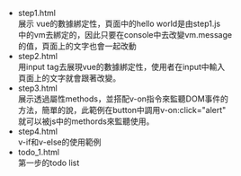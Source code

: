 - step1.html
<br>展示 vue的數據綁定性，頁面中的hello world是由step1.js
<br>中的vm去綁定的，因此只要在console中去改變vm.message<br>的值，頁面上的文字也會一起改動
- step2.html
<br>用input tag去展現vue的數據綁定性，使用者在input中輸入
<br>頁面上的文字就會跟著改變。
- step3.html
<br>展示透過屬性methods，並搭配v-on指令來監聽DOM事件的
<br>方法，簡單的說，此範例在button中調用v-on:click="alert"<br>就可以被js中的methords來監聽使用。
- step4.html<br>
v-if和v-else的使用範例
- todo_1.html <br>
第一步的todo list

